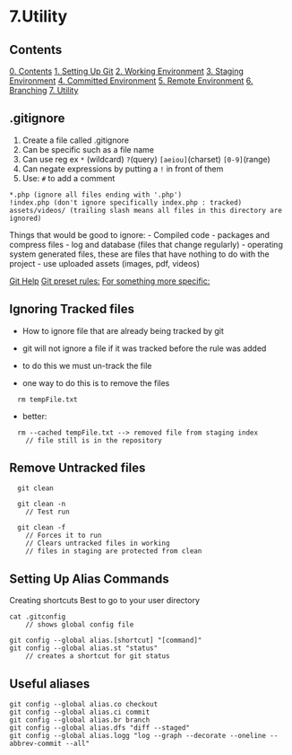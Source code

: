 
7.Utility 
=========

## Contents
[0. Contents](00-Contents.md)
[1. Setting Up Git](01-SettingUpGit.md)
[2. Working Environment](02-WorkingEnvironment.md)
[3. Staging Environment](03-StagingEnvironment.md)
[4. Committed Environment](04-CommittedEnvironment.md)
[5. Remote Environment](05-RemoteEnvironment.md)
[6. Branching](06-Branching.md)
[7. Utility](07-Utility.md)


## .gitignore

1. Create a file called .gitignore
2. Can be specific such as a file name
3. Can use reg ex `*` (wildcard) `?`(query) `[aeiou]`(charset) `[0-9]`(range)
4. Can negate expressions by putting a `!` in front of them
5. Use: `#` to add a comment
```
*.php (ignore all files ending with '.php')
!index.php (don't ignore specifically index.php : tracked)
assets/videos/ (trailing slash means all files in this directory are ignored)
```

Things that would be good to ignore:
	- Compiled code
	- packages and compress files
	- log and database (files that change regularly)
	- operating system generated files, these are files that have nothing to do with the project
	- use uploaded assets (images, pdf, videos)

[Git Help](https://help.github.com/articles/ignoring-files/)
[Git preset rules:](https://gist.github.com/octocat/9257657)
[For something more specific:](https://github.com/github/gitignore)


## Ignoring Tracked files

- How to ignore file that are already being tracked by git
- git will not ignore a file if it was tracked before the rule was added
- to do this we must un-track the file

- one way to do this is to remove the files 
```
  rm tempFile.txt
```
- better: 
```
  rm --cached tempFile.txt --> removed file from staging index
    // file still is in the repository
```

## Remove Untracked files
```
  git clean

  git clean -n    
    // Test run

  git clean -f
    // Forces it to run
    // Clears untracked files in working
    // files in staging are protected from clean
```

## Setting Up Alias Commands

Creating shortcuts
Best to go to your user directory

	cat .gitconfig
		// shows global config file

	git config --global alias.[shortcut] "[command]"
	git config --global alias.st "status"
		// creates a shortcut for git status

## Useful aliases

	git config --global alias.co checkout
	git config --global alias.ci commit
	git config --global alias.br branch
	git config --global alias.dfs "diff --staged"
	git config --global alias.logg "log --graph --decorate --oneline --abbrev-commit --all"


